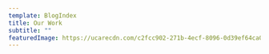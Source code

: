 ```yaml
---
template: BlogIndex
title: Our Work
subtitle: ""
featuredImage: https://ucarecdn.com/c2fcc902-271b-4ecf-8096-0d39ef64ca07/
---
```

